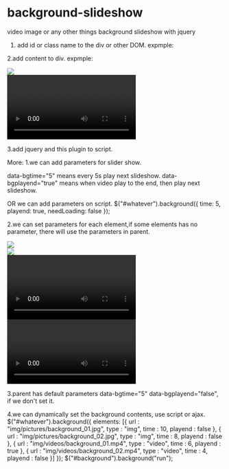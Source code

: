 # background-slideshow
video image or any other things background slideshow with jquery
1. add id or class name to the div or other DOM.
expmple:
<div id="whatever">
</div>

2.add content to div.
expmple:
<div id="whatever">
  <div class="img">
    <img src="img/pictures/background_01.jpg" />
  </div>
  <div class="video">
    <video> 
      <source src="img/videos/background_01.mp4" />
    </video>
  </div>
</div>


3.add jquery and this plugin to script.
<script src="js/jquery/jquery-3.3.1.min.js"></script>
<script src="js/background.js"></script>
<script>
  $(function(){
    $("#whatever").background();
    $("#whatever").background("run");
  });
</script>

More:
1.we can add parameters for slider show.
<div id="whatever" data-bgtime="5" data-bgplayend="true">
data-bgtime="5" means every 5s play next slideshow.
data-bgplayend="true" means when video play to the end, then play next slideshow.

OR we can add parameters on script.
$("#whatever").background({
  time: 5,
  playend: true,
  needLoading: false
});

2.we can set parameters for each element,if some elements has no parameter, there will use the parameters in parent.
<div id="whatever" data-bgtime="5" data-bgplayend="true">
  <div class="img" data-bgtime="2">
    <img src="img/pictures/background_01.jpg" />
  </div>
    <div class="img" data-bgtime="4">
    <img src="img/pictures/background_02.jpg" />
  </div>
  <div class="video" data-bgtime="6" data-bgplayend="true">
    <video> 
      <source src="img/videos/background_01.mp4" />
    </video>
  </div>
  <div class="video" data-bgtime="8" data-bgplayend="false">
    <video> 
      <source src="img/videos/background_02.mp4" />
    </video>
  </div>
</div>

3.parent has default parameters data-bgtime="5" data-bgplayend="false", if we don't set it.

4.we can dynamically set the background contents, use script or ajax.
 $("#whatever").background({
            elements: [{
                url : "img/pictures/background_01.jpg",
                type : "img",
                time : 10,
                playend : false
            }, {
                url : "img/pictures/background_02.jpg",
                type : "img",
                time : 8,
                playend : false
            }, {
                url : "img/videos/background_01.mp4",
                type : "video",
                time : 6,
                playend : true
            }, {
                url : "img/videos/background_02.mp4",
                type : "video",
                time : 4,
                playend : false
            }]
        });
        $("#background").background("run");
